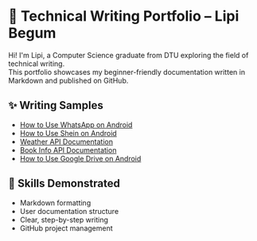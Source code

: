 #  📘 Technical Writing Portfolio – Lipi Begum

Hi! I'm Lipi, a Computer Science graduate from DTU exploring the field of technical writing.  
This portfolio showcases my beginner-friendly documentation written in Markdown and published on GitHub.

## ✨ Writing Samples

- [How to Use WhatsApp on Android](whatsapp-guide.md)
- [How to Use Shein on Android](shein-guide.md)
- [Weather API Documentation](weather-api-doc.md)
- [Book Info API Documentation](BOOK-Info-doc.md)
- [How to Use Google Drive on Android](google-drive-guide.md)

##  🧠 Skills Demonstrated

- Markdown formatting
- User documentation structure
- Clear, step-by-step writing
- GitHub project management
